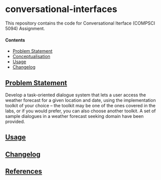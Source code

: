 # conversational-interfaces

This repository contains the code for Conversational Iterface (COMPSCI 5094) Assignment.

#### Contents
* [Problem Statement](#problem-statement)
* [Conceptualisation](#conceptualisation)
* [Usage](#usage)
* [Changelog](#changelog)

## [Problem Statement](#conversational-interfaces)

Develop a task-oriented dialogue system that lets a user access the weather forecast for a given location and date, using the implementation toolkit of your choice – the toolkit may be one of the ones covered in the labs, or if you would prefer, you can also choose another toolkit. A set of sample dialogues in a weather forecast seeking domain have been provided.

## [Usage](#conversational-interfaces)


## [Changelog](#conversational-interfaces)


## [References](#conversational-interfaces)
